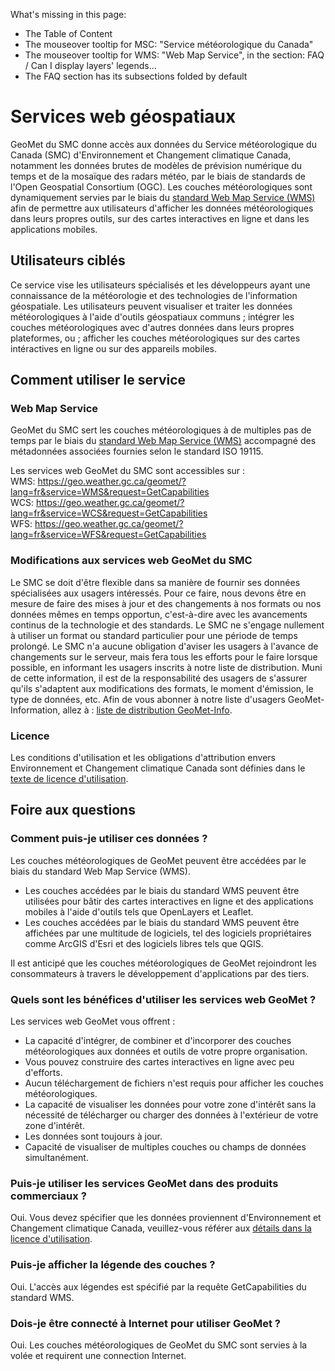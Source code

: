 What's missing in this page:
* The Table of Content
* The mouseover tooltip for MSC: "Service météorologique du Canada"
* The mouseover tooltip for WMS: "Web Map Service", in the section: FAQ / Can I display layers' legends...
* The FAQ section has its subsections folded by default


#  Services web géospatiaux

GeoMet du SMC donne accès aux données du Service météorologique du Canada (SMC) d'Environnement et Changement climatique Canada, notamment les données brutes de modèles de prévision numérique du temps et de la mosaïque des radars météo, par le biais de standards de l'Open Geospatial Consortium (OGC). Les couches météorologiques sont dynamiquement servies par le biais du [standard Web Map Service (WMS)](https://www.opengeospatial.org/standards/wms) afin de permettre aux utilisateurs d'afficher les données météorologiques dans leurs propres outils, sur des cartes interactives en ligne et dans les applications mobiles.


## Utilisateurs ciblés

Ce service vise les utilisateurs spécialisés et les développeurs ayant une connaissance de la météorologie et des technologies de l'information géospatiale. Les utilisateurs peuvent visualiser et traiter les données météorologiques à l'aide d'outils géospatiaux communs ; intégrer les couches météorologiques avec d'autres données dans leurs propres plateformes, ou ; afficher les couches météorologiques sur des cartes intéractives en ligne ou sur des appareils mobiles.


## Comment utiliser le service

### Web Map Service

GeoMet du SMC sert les couches météorologiques à de multiples pas de temps par le biais du [standard Web Map Service (WMS)](https://www.opengeospatial.org/standards/wms) accompagné des métadonnées associées fournies selon le standard ISO 19115.

Les services web GeoMet du SMC sont accessibles sur :<br>
WMS: https://geo.weather.gc.ca/geomet/?lang=fr&service=WMS&request=GetCapabilities<br>
WCS: https://geo.weather.gc.ca/geomet/?lang=fr&service=WCS&request=GetCapabilities<br>
WFS: https://geo.weather.gc.ca/geomet/?lang=fr&service=WFS&request=GetCapabilities

### Modifications aux services web GeoMet du SMC

Le SMC se doit d'être flexible dans sa manière de fournir ses données spécialisées aux usagers intéressés. Pour ce faire, nous devons être en mesure de faire des mises à jour et des changements à nos formats ou nos données mêmes en temps opportun, c'est-à-dire avec les avancements continus de la technologie et des standards. Le SMC ne s'engage nullement à utiliser un format ou standard particulier pour une période de temps prolongé. Le SMC n'a aucune obligation d'aviser les usagers à l'avance de changements sur le serveur, mais fera tous les efforts pour le faire lorsque possible, en informant les usagers inscrits à notre liste de distribution. Muni de cette information, il est de la responsabilité des usagers de s'assurer qu'ils s'adaptent aux modifications des formats, le moment d'émission, le type de données, etc. Afin de vous abonner à notre liste d'usagers GeoMet-Information, allez à : [liste de distribution GeoMet-Info](https://lists.ec.gc.ca/cgi-bin/mailman/listinfo/geomet-info).


### Licence

Les conditions d'utilisation et les obligations d'attribution envers Environnement et Changement climatique Canada sont définies dans le [texte de licence d'utilisation](https://dd.weatheroffice.gc.ca/doc/LICENCE_GENERAL.txt).



## Foire aux questions


### Comment puis-je utiliser ces données ?

Les couches météorologiques de GeoMet peuvent être accédées par le biais du standard Web Map Service (WMS).

* Les couches accédées par le biais du standard WMS peuvent être utilisées pour bâtir des cartes interactives en ligne et des applications mobiles à l'aide d'outils tels que OpenLayers et Leaflet.
* Les couches accédées par le biais du standard WMS peuvent être affichées par une multitude de logiciels, tel des logiciels propriétaires comme ArcGIS d'Esri et des logiciels libres tels que QGIS.

Il est anticipé que les couches météorologiques de GeoMet rejoindront les consommateurs à travers le développement d'applications par des tiers.


### Quels sont les bénéfices d'utiliser les services web GeoMet ?

Les services web GeoMet vous offrent :

* La capacité d'intégrer, de combiner et d'incorporer des couches météorologiques aux données et outils de votre propre organisation.
* Vous pouvez construire des cartes interactives en ligne avec peu d'efforts.
* Aucun téléchargement de fichiers n'est requis pour afficher les couches météorologiques.
* La capacité de visualiser les données pour votre zone d'intérêt sans la nécessité de télécharger ou charger des données à l'extérieur de votre zone d'intérêt.
* Les données sont toujours à jour.
* Capacité de visualiser de multiples couches ou champs de données simultanément.


### Puis-je utiliser les services GeoMet dans des produits commerciaux ?

Oui. Vous devez spécifier que les données proviennent d'Environnement et Changement climatique Canada, veuillez-vous référer aux [détails dans la licence d'utilisation](https://dd.weatheroffice.gc.ca/doc/LICENCE_GENERAL.txt).


### Puis-je afficher la légende des couches ?

Oui. L'accès aux légendes est spécifié par la requête GetCapabilities du standard WMS.


### Dois-je être connecté à Internet pour utiliser GeoMet ?

Oui. Les couches météorologiques de GeoMet du SMC sont servies à la volée et requirent une connection Internet.